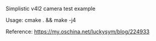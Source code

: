 Simplistic v4l2 camera test example

Usage:
	cmake . && make -j4


Reference:
	https://my.oschina.net/luckysym/blog/224933
